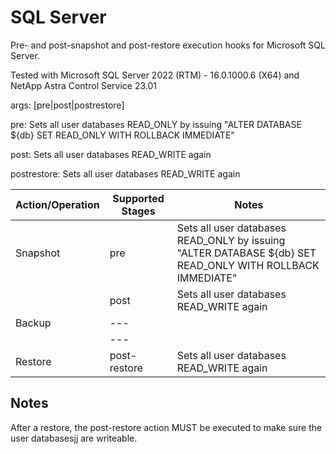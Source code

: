 # SQL Server

Pre- and post-snapshot and post-restore execution hooks for Microsoft SQL Server.

Tested with Microsoft SQL Server 2022 (RTM) - 16.0.1000.6 (X64) and NetApp Astra Control Service 23.01

args: [pre|post|postrestore]

pre: Sets all user databases READ_ONLY by issuing "ALTER DATABASE ${db} SET READ_ONLY WITH ROLLBACK IMMEDIATE"

post: Sets all user databases READ_WRITE again

postrestore: Sets all user databases READ_WRITE again

| Action/Operation | Supported Stages |               Notes                                                                                                     |
| -----------------|------------------|-------------------------------------------------------------------------------------------------------------------------|
| Snapshot         | pre              | Sets all user databases READ_ONLY by issuing "ALTER DATABASE ${db} SET READ_ONLY WITH ROLLBACK IMMEDIATE"               |
|                  | post             | Sets all user databases READ_WRITE again                                                                                |
| Backup           | ---              |                                                                                                                         |
|                  | ---              |                                                                                                                         |
| Restore          | post-restore     | Sets all user databases READ_WRITE again                                                                                |

## Notes

After a restore, the post-restore action MUST be executed to make sure the user databasesjj are writeable.
